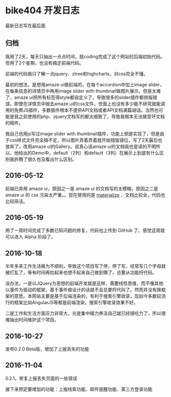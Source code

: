 # bike404 开发日志

最新日志写在最后面

## 归档

我用了2天，每天只抽出一点点时间，就coding完成了这个网站的后端初始代码。但用了2个星期，也没有搞定前端代码。

前端的代码我只了解一点jquery、ztree和highcharts，对css完全不懂。

最初的想法，是想用amaze ui做前端的，在每个accordion中加上image slider，在每条信息的详情页中再用image slider with thumbnail做图片展示。但是太难了，amaze ui把所有标签得style都自定义了，导致很多的slider插件都排版错误。即使在详情页中抛去amaze ui的css文件，世面上也没有多少能不研究就能调用的免费JS插件，多数插件根本不提供API文档或者API文档满篇胡话。当然也可能是我之前使用的php、jquery文档写的都太细致了，导致我根本无法接受坏文档的插件。

我自己也用js写过image slider with thumbnail插件，功能上倒是实现了，但是由于css样式文件完全搞不定，所以图片弄着弄着就开始错版错位，写了2天最后也放弃了，改用amaze ui的Gallery。说真心话amaze ui的文档我也是读的不明所以，他给出的Demo中，default（2列）和default（3列）在展示上到底有什么区别我折腾了很久也没看出什么区别。

## 2016-05-12

前端已弃用 amaze ui，原因之一是 amaze ui 的文档写的太模糊，原因之二是 amaze ui 的 css 污染太严重。。现在使用的是 [materialize](http://materializecss.com/) ，文档比较全，代码也比较简洁。

## 2016-05-19

用了一周时间完成了多数已知问题的修复，代码也上传到 GitHub 了。感觉这周就可以进入 Alpha 阶段了。

## 2016-10-18

半年多来工作生活极为不顺利，导致这个项目写了停，停了写，经常写几个字母就被打乱了，等有时间再捡起来也想不起来自己做到哪了，总要从功能捋代码。

没办法，一是以JQuery为思想的前端开发就是这样，需要线性思维，而不像其他以事件为驱动的框架，基于事件做设计的话就不会总要捋代码了。然而并没有换框架的意愿。本网站主要是基于后端渲染的，有利于搜索引擎收录，现如今多数较流行的框架比如AngularJS等都是前端渲染，搜索引擎收录效果不好。

二是工作和生活方面压力非常大，光是集中精力养活自己就已经很吃力了，所以很难抽出时间维护这个项目。

## 2016-10-27

发布0.2.0 Beta版，增加了上报丢失的功能

## 2016-11-04

0.2.1，修复上报丢失页面的一些错误

接下来预定要增加的功能：上报线索功能、邮件提醒功能、第三方登录功能
